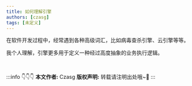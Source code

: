 ```yaml
---
title: 如何理解引擎
authors: [czasg]
tags: [未定义]
---
```


在软件开发过程中，经常遇到各种高级词汇，比如病毒查杀引擎、云引擎等等。   

我个人理解，引擎更多用于定义一种经过高度抽象的业务执行逻辑。   


<!--truncate-->


<br/>

:::info 👇👇👇
**本文作者:** Czasg
**版权声明:** 转载请注明出处哦~👮‍
:::